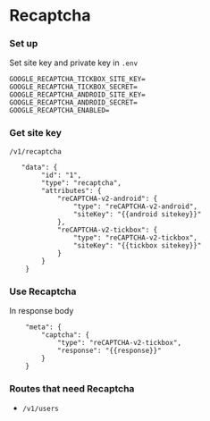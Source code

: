 # Recaptcha

### Set up

Set site key and private key in `.env`
```
GOOGLE_RECAPTCHA_TICKBOX_SITE_KEY=
GOOGLE_RECAPTCHA_TICKBOX_SECRET=
GOOGLE_RECAPTCHA_ANDROID_SITE_KEY=
GOOGLE_RECAPTCHA_ANDROID_SECRET=
GOOGLE_RECAPTCHA_ENABLED=
```

### Get site key

`/v1/recaptcha`

```
   "data": {
        "id": "1",
        "type": "recaptcha",
        "attributes": {
            "reCAPTCHA-v2-android": {
                "type": "reCAPTCHA-v2-android",
                "siteKey": "{{android sitekey}}"
            },
            "reCAPTCHA-v2-tickbox": {
                "type": "reCAPTCHA-v2-tickbox",
                "siteKey": "{{tickbox sitekey}}"
            }
        }
    }
```

### Use Recaptcha

In response body
```
    "meta": {
    	"captcha": {
    		"type": "reCAPTCHA-v2-tickbox",
    		"response": "{{response}}"
    	}
    }
```

### Routes that need Recaptcha

* `/v1/users`